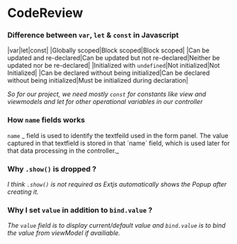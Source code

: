 # CodeReview

### Difference between `var`, `let` & `const` in Javascript

|var|let|const|
|Globally scoped|Block scoped|Block scoped|
|Can be updated and re-declared|Can be updated but not re-declared|Neither be updated nor be re-declared|
|Initialized with `undefined`|Not initialized|Not Initialized|
|Can be declared without being initialized|Can be declared without being initialized|Must be initialized during declaration|

_So for our project, we need mostly `const` for constants like view and viewmodels and let for other operational variables in our controller_

### How `name` fields works

`name` _ field is used to identify the textfeild used in the form panel. The value captured in that textfield is stored in that ´name´ field, which is used later for that data processing in the controller._

### Why `.show()` is dropped ?

_I think `.show()` is not required as Extjs automatically shows the Popup after creating it._

### Why I set `value` in addition to `bind.value` ?

_The `value` field is to display current/default value and `bind.value` is to bind the value from viewModel if availiable._
